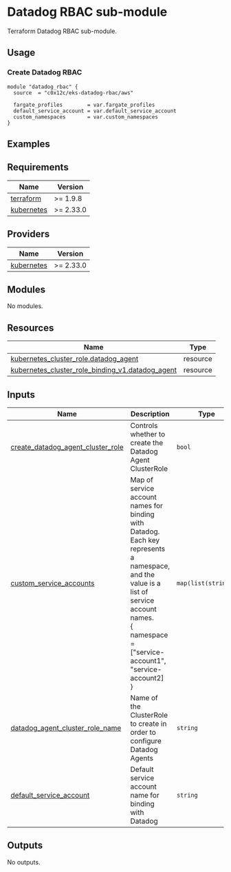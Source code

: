 # Datadog RBAC sub-module

Terraform Datadog RBAC sub-module.

## Usage

### Create Datadog RBAC

```hcl
module "datadog_rbac" {
  source  = "c0x12c/eks-datadog-rbac/aws"

  fargate_profiles        = var.fargate_profiles
  default_service_account = var.default_service_account
  custom_namespaces       = var.custom_namespaces
}
```

## Examples

<!-- BEGIN_TF_DOCS -->
## Requirements

| Name | Version |
|------|---------|
| <a name="requirement_terraform"></a> [terraform](#requirement\_terraform) | >= 1.9.8 |
| <a name="requirement_kubernetes"></a> [kubernetes](#requirement\_kubernetes) | >= 2.33.0 |

## Providers

| Name | Version |
|------|---------|
| <a name="provider_kubernetes"></a> [kubernetes](#provider\_kubernetes) | >= 2.33.0 |

## Modules

No modules.

## Resources

| Name | Type |
|------|------|
| [kubernetes_cluster_role.datadog_agent](https://registry.terraform.io/providers/hashicorp/kubernetes/latest/docs/resources/cluster_role) | resource |
| [kubernetes_cluster_role_binding_v1.datadog_agent](https://registry.terraform.io/providers/hashicorp/kubernetes/latest/docs/resources/cluster_role_binding_v1) | resource |

## Inputs

| Name | Description | Type | Default | Required |
|------|-------------|------|---------|:--------:|
| <a name="input_create_datadog_agent_cluster_role"></a> [create\_datadog\_agent\_cluster\_role](#input\_create\_datadog\_agent\_cluster\_role) | Controls whether to create the Datadog Agent ClusterRole | `bool` | `true` | no |
| <a name="input_custom_service_accounts"></a> [custom\_service\_accounts](#input\_custom\_service\_accounts) | Map of service account names for binding with Datadog.<br/>Each key represents a namespace, and the value is a list of service account names.<br/>  {<br/>    namespace = ["service-account1", "service-account2]<br/>  } | `map(list(string))` | `{}` | no |
| <a name="input_datadog_agent_cluster_role_name"></a> [datadog\_agent\_cluster\_role\_name](#input\_datadog\_agent\_cluster\_role\_name) | Name of the ClusterRole to create in order to configure Datadog Agents | `string` | n/a | yes |
| <a name="input_default_service_account"></a> [default\_service\_account](#input\_default\_service\_account) | Default service account name for binding with Datadog | `string` | `"default"` | no |

## Outputs

No outputs.
<!-- END_TF_DOCS -->

